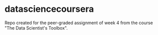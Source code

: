 # datasciencecoursera

Repo created for the peer-graded assignment of week 4 from the course "The Data Scientist's Toolbox".
